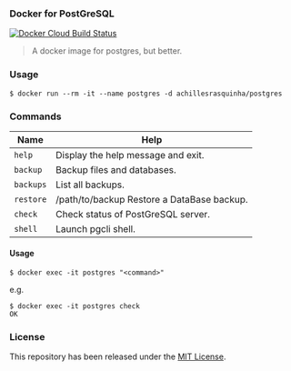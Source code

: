 ### Docker for PostGreSQL

[![Docker Cloud Build Status](https://img.shields.io/docker/cloud/build/achillesrasquinha/postgres.svg)](https://hub.docker.com/r/achillesrasquinha/postgres)

> A docker image for postgres, but better.

### Usage

```shell
$ docker run --rm -it --name postgres -d achillesrasquinha/postgres
```

### Commands

| Name          | Help 
|---------------|------
| `help`        | Display the help message and exit.
| `backup`      | Backup files and databases.
| `backups`     | List all backups.
| `restore`     | /path/to/backup  Restore a DataBase backup.
| `check`       | Check status of PostGreSQL server.
| `shell`       | Launch pgcli shell.

#### Usage

```shell
$ docker exec -it postgres "<command>"
```

e.g.

```shell
$ docker exec -it postgres check
OK
```

### License

This repository has been released under the [MIT License](LICENSE).